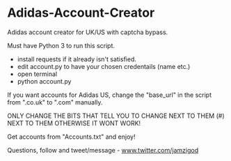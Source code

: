 # Adidas-Account-Creator
Adidas account creator for UK/US with captcha bypass.

Must have Python 3 to run this script.

- install requests if it already isn't satisfied.
- edit account.py to have your chosen credentails (name etc.) 
- open terminal 
- python account.py

If you want accounts for Adidas US, change the "base_url" in the script from ".co.uk" to ".com" manually.

ONLY CHANGE THE BITS THAT TELL YOU TO CHANGE NEXT TO THEM (#) NEXT TO THEM OTHERWISE IT WONT WORK!

Get accounts from "Accounts.txt" and enjoy!

Questions, follow and tweet/message - www.twitter.com/jamzigod
